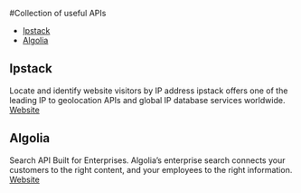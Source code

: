 #Collection of useful APIs

- [Ipstack](#ipstack)
- [Algolia](#algolia)

## Ipstack
Locate and identify website visitors by IP address ipstack offers one of the leading IP to geolocation APIs and global IP database services worldwide.
[Website](https://ipstack.com/)

## Algolia
Search API Built for Enterprises. Algolia’s enterprise search connects your customers to the right content, and your employees to the right information.
[Website](https://www.algolia.com/)
